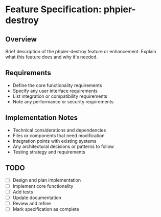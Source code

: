 # Feature Specification: phpier-destroy

## Overview
Brief description of the phpier-destroy feature or enhancement. Explain what this feature does and why it's needed.

## Requirements
- Define the core functionality requirements
- Specify any user interface requirements
- List integration or compatibility requirements
- Note any performance or security requirements

## Implementation Notes
- Technical considerations and dependencies
- Files or components that need modification
- Integration points with existing systems
- Any architectural decisions or patterns to follow
- Testing strategy and requirements

## TODO
- [ ] Design and plan implementation
- [ ] Implement core functionality
- [ ] Add tests
- [ ] Update documentation
- [ ] Review and refine
- [ ] Mark specification as complete